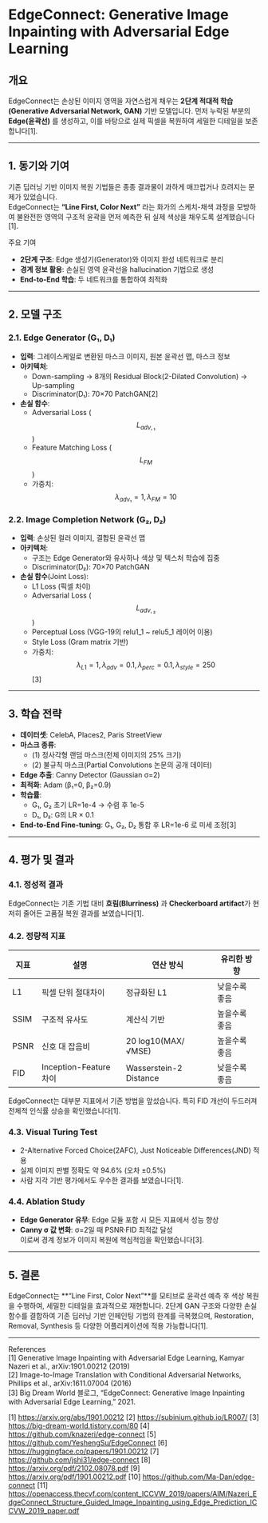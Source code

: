 # EdgeConnect: Generative Image Inpainting with Adversarial Edge Learning

## 개요  
EdgeConnect는 손상된 이미지 영역을 자연스럽게 채우는 **2단계 적대적 학습(Generative Adversarial Network, GAN)** 기반 모델입니다. 먼저 누락된 부분의 **Edge(윤곽선)** 를 생성하고, 이를 바탕으로 실제 픽셀을 복원하여 세밀한 디테일을 보존합니다[1].

---

## 1. 동기와 기여  
기존 딥러닝 기반 이미지 복원 기법들은 종종 결과물이 과하게 매끄럽거나 흐려지는 문제가 있었습니다.  
EdgeConnect는 **“Line First, Color Next”** 라는 화가의 스케치-채색 과정을 모방하여 불완전한 영역의 구조적 윤곽을 먼저 예측한 뒤 실제 색상을 채우도록 설계했습니다[1].

주요 기여  
- **2단계 구조**: Edge 생성기(Generator)와 이미지 완성 네트워크로 분리  
- **경계 정보 활용**: 손실된 영역 윤곽선을 hallucination 기법으로 생성  
- **End-to-End 학습**: 두 네트워크를 통합하여 최적화  

---

## 2. 모델 구조  

### 2.1. Edge Generator (G₁, D₁)  
- **입력**: 그레이스케일로 변환된 마스크 이미지, 원본 윤곽선 맵, 마스크 정보  
- **아키텍처**:  
  - Down-sampling → 8개의 Residual Block(2-Dilated Convolution) → Up-sampling  
  - Discriminator(D₁): 70×70 PatchGAN[2]  
- **손실 함수**:  
  - Adversarial Loss ($$L_{adv,₁}$$)  
  - Feature Matching Loss ($$L_{FM}$$)  
  - 가중치: $$λ_{adv₁} = 1, λ_{FM} = 10$$

### 2.2. Image Completion Network (G₂, D₂)  
- **입력**: 손상된 컬러 이미지, 결합된 윤곽선 맵  
- **아키텍처**:  
  - 구조는 Edge Generator와 유사하나 색상 및 텍스처 학습에 집중  
  - Discriminator(D₂): 70×70 PatchGAN  
- **손실 함수**(Joint Loss):  
  - L1 Loss (픽셀 차이)  
  - Adversarial Loss ($$L_{adv,₂}$$)  
  - Perceptual Loss (VGG-19의 relu1_1 ~ relu5_1 레이어 이용)  
  - Style Loss (Gram matrix 기반)  
  - 가중치: $$λ_{L1}=1, λ_{adv}=0.1, λ_{perc}=0.1, λ_{style}=250$$[3]

---

## 3. 학습 전략  

- **데이터셋**: CelebA, Places2, Paris StreetView  
- **마스크 종류**:  
  - (1) 정사각형 랜덤 마스크(전체 이미지의 25% 크기)  
  - (2) 불규칙 마스크(Partial Convolutions 논문의 공개 데이터)  
- **Edge 추출**: Canny Detector (Gaussian σ=2)  
- **최적화**: Adam (β₁=0, β₂=0.9)  
- **학습률**:  
  - G₁, G₂ 초기 LR=1e-4 → 수렴 후 1e-5  
  - D₁, D₂: G의 LR × 0.1  
- **End-to-End Fine-tuning**: G₁, G₂, D₂ 통합 후 LR=1e-6 로 미세 조정[3]

---

## 4. 평가 및 결과  

### 4.1. 정성적 결과  
EdgeConnect는 기존 기법 대비 **흐림(Blurriness)** 과 **Checkerboard artifact**가 현저히 줄어든 고품질 복원 결과를 보였습니다[1].

### 4.2. 정량적 지표  
|지표|설명|연산 방식|유리한 방향|
|---|---|---|---|
|L1|픽셀 단위 절대차이|정규화된 L1|낮을수록 좋음|
|SSIM|구조적 유사도|계산식 기반|높을수록 좋음|
|PSNR|신호 대 잡음비|20 log10(MAX/√MSE)|높을수록 좋음|
|FID|Inception-Feature 차이|Wasserstein-2 Distance|낮을수록 좋음|

EdgeConnect는 대부분 지표에서 기존 방법을 앞섰습니다. 특히 FID 개선이 두드러져 전체적 인식률 상승을 확인했습니다[1].

### 4.3. Visual Turing Test  
- 2-Alternative Forced Choice(2AFC), Just Noticeable Differences(JND) 적용  
- 실제 이미지 판별 정확도 약 94.6% (오차 ±0.5%)  
- 사람 지각 기반 평가에서도 우수한 결과를 보였습니다[1].

### 4.4. Ablation Study  
- **Edge Generator 유무**: Edge 모듈 포함 시 모든 지표에서 성능 향상  
- **Canny σ 값 변화**: σ=2일 때 PSNR·FID 최적값 달성  
이로써 경계 정보가 이미지 복원에 핵심적임을 확인했습니다[3].  

---

## 5. 결론  
EdgeConnect는 **“Line First, Color Next”**를 모티브로 윤곽선 예측 후 색상 복원을 수행하여, 세밀한 디테일을 효과적으로 재현합니다. 2단계 GAN 구조와 다양한 손실 함수를 결합하여 기존 딥러닝 기반 인페인팅 기법의 한계를 극복했으며, Restoration, Removal, Synthesis 등 다양한 어플리케이션에 적용 가능합니다[1].

---

References  
[1] Generative Image Inpainting with Adversarial Edge Learning, Kamyar Nazeri et al., arXiv:1901.00212 (2019)  
[2] Image-to-Image Translation with Conditional Adversarial Networks, Phillips et al., arXiv:1611.07004 (2016)  
[3] Big Dream World 블로그, “EdgeConnect: Generative Image Inpainting with Adversarial Edge Learning,” 2021.

[1] https://arxiv.org/abs/1901.00212
[2] https://subinium.github.io/LR007/
[3] https://big-dream-world.tistory.com/80
[4] https://github.com/knazeri/edge-connect
[5] https://github.com/YeshengSu/EdgeConnect
[6] https://huggingface.co/papers/1901.00212
[7] https://github.com/jshi31/edge-connect
[8] https://arxiv.org/pdf/2102.08078.pdf
[9] https://arxiv.org/pdf/1901.00212.pdf
[10] https://github.com/Ma-Dan/edge-connect
[11] https://openaccess.thecvf.com/content_ICCVW_2019/papers/AIM/Nazeri_EdgeConnect_Structure_Guided_Image_Inpainting_using_Edge_Prediction_ICCVW_2019_paper.pdf
